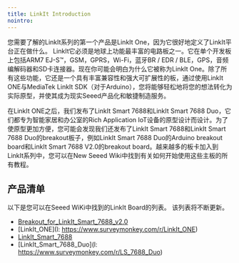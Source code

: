 ```yaml
---
title: LinkIt Introduction
nointro:
---
```


您需要了解的LinkIt系列的第一个产品是Li​​nkIt One，因为它很好地定义了LinkIt平台正在做什么。 LinkIt它必须是地球上功能最丰富的电路板之一。它在单个开发板上包括ARM7 EJ-S™，GSM，GPRS，Wi-Fi，蓝牙BR / EDR / BLE，GPS，音频编解码器和SD卡连接器。现在你可能会明白为什么它被称为LinkIt One。除了所有这些功能，它还是一个具有丰富兼容性和强大可扩展性的板，通过使用LinkIt ONE与MediaTek LinkIt SDK（对于Arduino），您将能够轻松地将您的想法转化为实际原型，并使其成为现实Seeed产品化和敏捷制造服务。

在LinkIt ONE之后，我们发布了LinkIt Smart 7688和LinkIt Smart 7688 Duo，它们都专为智能家居和办公室的Rich Application IoT设备的原型设计而设计。为了使原型更加方便，您可能会发现我们还发布了LinkIt Smart 7688和LinkIt Smart 7688 Duo的breakout板子，例如LinkIt Smart 7688 Duo的Arduino breakout board和LinkIt Smart 7688 V2.0的breakout board。越来越多的板卡加入到LinkIt系列中，您可以在New Seeed Wiki中找到有关如何开始使用这些主板的所有教程。

## 产品清单

以下是您可以在Seeed WiKi中找到的LinkIt Board的列表。 该列表将不断更新。


* [Breakout_for_LinkIt_Smart_7688_v2.0](http://seeed.wiki/Breakout_for_LinkIt_Smart_7688_v2.0)
* [LinkIt_ONE](l: https://www.surveymonkey.com/r/LinkIt_ONE)
* [LinkIt_Smart_7688](http://seeed.wiki/LinkIt_Smart_7688)
* [LinkIt_Smart_7688_Duo](l: https://www.surveymonkey.com/r/LS_7688_Duo)